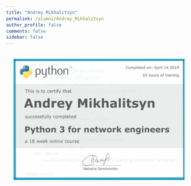 ```yaml
---
title: "Andrey Mikhalitsyn"
permalink: /alumni/Andrey_Mikhalitsyn
author_profile: false
comments: false
sidebar: false
---
```


<div style="padding: 20px;">
  <img src="https://raw.githubusercontent.com/pyneng/pyneng.github.io/master/alumni/Andrey_Mikhalitsyn.png" alt="Python for network engineers">
</div>

